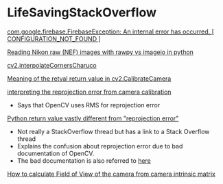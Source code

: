 # LifeSavingStackOverflow

[com.google.firebase.FirebaseException: An internal error has occurred. [ CONFIGURATION_NOT_FOUND ]](https://stackoverflow.com/questions/41124178/com-google-firebase-firebaseexception-an-internal-error-has-occurred-configu)

[Reading Nikon raw (NEF) images with rawpy vs imageio in python](https://stackoverflow.com/questions/60941891/reading-nikon-raw-nef-images-with-rawpy-vs-imageio-in-python)

[cv2.interpolateCornersCharuco](https://stackoverflow.com/questions/73829313/opencv-interpolatecornerscharuco-giving-bad-estimation-when-board-is-partially)

[Meaning of the retval return value in cv2.CalibrateCamera](https://stackoverflow.com/questions/29628445/meaning-of-the-retval-return-value-in-cv2-calibratecamera)

[interpreting the reprojection error from camera calibration](https://stackoverflow.com/questions/43878684/interpreting-the-reprojection-error-from-camera-calibration)
  - Says that OpenCV uses RMS for reprojection error

[Python return value vastly different from "reprojection error"](https://answers.opencv.org/question/216925/python-ret-value-vastly-different-from-reprojection-error/)
  - Not really a StackOverflow thread but has a link to a Stack Overflow thread
  - Explains the confusion about reprojection error due to bad documentation of OpenCV.
  - The bad documentation is also referred to [here](https://forum.opencv.org/t/false-computation-of-reprojection-error-in-python-camera-calibration-tutorial/7981/5)

[How to calculate Field of View of the camera from camera intrinsic matrix](https://stackoverflow.com/questions/39992968/how-to-calculate-field-of-view-of-the-camera-from-camera-intrinsic-matrix)
